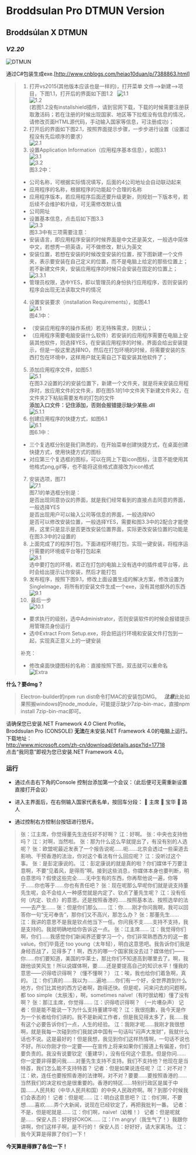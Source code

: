 # Broddsulan Pro DTMUN Version  
## Broddsúlan X DTMUN  
### *V2.20*  
![DTMUN](http://tva2.sinaimg.cn/crop.0.0.180.180.180/a034da3fjw1e8qgp5bmzyj2050050aa8.jpg)  

通过C#包装生成exe.[http://www.cnblogs.com/heiao10duan/p/7388863.html]
> 1.  打开vs2015(其他版本应该也是一样的)，打开菜单 文件——>新建——>项目，下图1.1，打开后的界面如下图1.2  
> ![1.1](http://images2017.cnblogs.com/blog/521465/201708/521465-20170818102749771-1932323087.png)  
> ![1.2](http://images2017.cnblogs.com/blog/521465/201708/521465-20170818103015381-1016719430.png)  
> (若图1.2没有installshield插件，请到官网下载，下载的时候需要注册获取激活码；若在注册的时候出现国家、地区等下拉框没有信息的情况，请修改页面HTML源代码，手动输入国家等信息，可注册成功)；  
> 2.  打开后的界面如下图2.1，按照界面提示步骤，一步步进行设置（设置过程没有先后顺序的要求）  
> ![2.1](http://images2017.cnblogs.com/blog/521465/201708/521465-20170818104159881-160520664.png)  
> 3.  设置Application Information（应用程序基本信息），如图3.1  
> ![3.1](http://images2017.cnblogs.com/blog/521465/201708/521465-20170818104422834-1443787840.png)  
> ![3.2](http://images2017.cnblogs.com/blog/521465/201708/521465-20170818105256662-396695937.png)  
> 图3.2中：  
> +  公司名称，可根据实际情况填写，后面的4公司地址会自动联动起来  
> +  应用程序的名称，根据程序的功能起个合理的名称  
> +  应用程序版本，若应用程序后面还要升级更新，则规划一下版本号，若后续不会维护和升级，可无需修改默认值  
> +  公司网址  
> +  设置基本信息，点击后如下图3.3  
> ![3.3](http://images2017.cnblogs.com/blog/521465/201708/521465-20170818105503865-387567157.png)  
> 图3.3中有三项需要注意：  
> +  安装语言，即应用程序安装的时候界面是中文还是英文，一般选中简体中文，若想秀一把英语，可不做修改，默认为英文  
> +  安装位置，若想在安装的时候改变安装的位置，按下图新建一个文件夹，表示要安装在自己定义的位置，而不是电脑上给定的那些位置上；若不新建文件夹，安装应用程序的时候只会安装在固定的位置上；  
> ![3.3.1](http://images2017.cnblogs.com/blog/521465/201708/521465-20170818105918475-1761919787.png)  
> +  管理员权限，选中YES，即以管理员的身份执行应用程序，否则安装的程序会出现无法读取文件的情况  
> 4.  设置安装要求（installation Requirements），如图4.1  
> ![4.1](http://images2017.cnblogs.com/blog/521465/201708/521465-20170818110507318-1409689427.png)  
>  图4.1中：  
> +  （安装应用程序的操作系统）若无特殊需求，则默认；  
> +  （应用程序需要电脑安装什么软件）若安装的应用程序需要在电脑上安装其他软件，则选择YES，在安装应用程序的时候，界面会给出安装提示，但是一般这里选择NO，然后在打包环境的时候，将需要安装的东西打包在环境中，这样用户就无需自己下载安装其他软件了；  
> 5.  添加应用程序文件，如图5.1  
> ![5.1](http://images2017.cnblogs.com/blog/521465/201708/521465-20170818111615115-1333667079.png)  
> 在图3.2设置的2的安装位置下，新建一个文件夹，就是将来安装应用程序时，放应用文件的文件夹，即在图5.1的1中文件夹下新建文件夹2，在文件夹2下粘贴需要发布的打包的文件  
> **添加入口文件：记住添加，否则会报错提示缺少某些.dll**  
> ![5.1.1](http://images2017.cnblogs.com/blog/521465/201708/521465-20170824132651293-1918221648.png)  
> 6.  创建应用程序的快捷方式，如图6.1  
> ![6.1](http://images2017.cnblogs.com/blog/521465/201708/521465-20170818112116053-1876068676.png)  
> 图6.1中：  
> +  三个复选框分别是我们熟悉的，在开始菜单创建快捷方式，在桌面创建快捷方式，使用快捷方式的图标  
> +  对应第三个复选框的图标，可以在网上下载icon图标，注意不能使用其他格式png,gif等，也不能将这些格式直接改为icon格式  
> 7.  安装选项，图7.1  
> ![7.1](http://images2017.cnblogs.com/blog/521465/201708/521465-20170818112541881-155441879.png)  
> 图7.1的单选框分别是：  
> 是否出现同意协议的界面，就是我们经常看到的直接点击同意的界面，一般选择YES  
> 是否出现用户可以输入公司等信息的界面，一般选择NO  
> 是否可以修改安装位置，一般选择YES，需要和图3.3中的2配合才能使用，这里只是显示是否更改安装位置界面，实际更改安装位置的功能是在图3.3中的2设置的  
> 8.  上面完成了的程序打包，下面进程环境打包，实现一键安装，将程序运行需要的环境或平台等打包起来  
> ![8.1](http://images2017.cnblogs.com/blog/521465/201708/521465-20170818114024928-1050131613.png)  
> 选中要打包的环境，若正在打包的电脑上没有选中的插件或平台等，此时会给出提示让你安装，然后才能打包  
> 9.  发布程序，按照下图9.1，修改上面设置生成的解决方案，修改设置为SingleImage，将所有的安装文件生成一个exe，没有其他额外的东西  
> ![9.1](http://images2017.cnblogs.com/blog/521465/201708/521465-20170818113524756-745467434.png)  
> 10.  最后一步  
> ![10.1](http://images2017.cnblogs.com/blog/521465/201708/521465-20170818114751678-1821006901.png)  
> +  要求执行的级别，选中Administrator，否则安装软件的时候会报错提示用管理员身份运行  
> +  选中Extract From Setup.exe，将会把运行环境和安装文件打包到一起，实现真正意义上的一键安装  
>   
>  补充：  
> +  修改桌面快捷图标的名称：直接按照下图，双击就可以重命名  
> ![Extra](http://images2017.cnblogs.com/blog/521465/201708/521465-20170824132132511-1917015155.png)  
  
**什么？要dmg？**  
> Electron-builder的npm run dist命令打MAC的安装包DMG。  
> ***注意***此处如果照搬windows的node_module，可能提示缺少7zip-bin-mac，直接npm install 7zip-bin-mac即可。



请确保您已安装.NET Framework 4.0 Client Profile。  
Broddsulan Pro (CONSOLE) **无法**在未安装.NET Framework 4.0的电脑上运行。  
下载地址：  
http://www.microsoft.com/zh-cn/download/details.aspx?id=17718  
点击“我同意”即视为您已安装.NET Framework 4.0。

### 运行
+  通过点击右下角的Console 控制台添加第一个会议：（此后便可无需重新设置直接打开会议）
+  进入主界面后，在右侧输入国家代表名单，按回车分段：
 主席
 宝华
 路人

+  通过控制右方控制台按钮进行怒斥。

> 张：江主席，你觉得董先生连任好不好啊？
> 江：好啊。
> 张：中央也支持他吗？
> 江：对啊，当然啦。
> 张：那为什么这么早就提出了，有没有别的人选呢？
> 张：欧盟呢最近发表了一个报告说呢……呃……北京会透过一些渠道去影响、干预香港的法治，你对这个看法有什么回应呢？
> 江：没听过这个事。
> 张：是彭定康说的。
> 江：彭定康说的就是真的啦？你们媒体千万要注意啊，不要“见着风，是得雨”啊。接到这些消息，你媒体本身也要判断，明白意思吗？假使这些完全……无中生有的东西，你再帮他说一遍，你等于……你也等于……你也有责任吧？
> 张：现在呢那么早呢你们就是说支持董先生呢，会不会给人一种感觉就是内定了、钦点了董先生呢？
> 江：没有任何（内定、钦点）的意思。还是按照香港的……按照基本法、按照选举的法——去产生……
> 张：但是你们那么……
> 江：你……刚才你问我啊，我可以回答你一句“无可奉告”，那你们又不高兴，那怎么办？
> 张：那董先生……
> 江：我讲的意思不是我是钦点他当下一任。你问我不支……支持不支持，我是支持的。我就明确地给你告诉这一点。
> 张：江主席……
> 江：我觉得你们啊，你们……我感觉你们新闻界还要学习一个，你们非常熟悉西方的这一套 value。你们毕竟还 too young（太年轻），明白这意思吧。我告诉你们我是身经百战了，见得多了！啊，西方的哪一个国家我没去过？媒体他们——你……你们要知道，美国的华莱士，那比你们不知道高到哪里去了。啊，我跟他谈笑风生！所以说媒体啊，要……还是要提高自己的知识水平！懂我的意思——识得唔识得啊？（懂不懂啊？）
> 江：唉，我也给你们着急啊，真的。
> 江：你们真的……我以为……遍地……你们有一个好，全世界跑到什么地方，你们比其他的西方记者啊，跑得还快。但是呢，问来问去的问题啊，都 too simple（太肤浅），啊，sometimes naïve!（有时很幼稚）懂了没有啊？
> 张：那江主席，你觉得……
> 江：识得唔识得啊？
> （一片嘈杂声）
> 记者：但是能不能说一下为什么支持董建华呢？
> 江：我很抱歉，我今天是作为一个长者给你们讲的。我不是新闻工作者，但是我见得太多了，我……我有这个必要告诉你们一点，人生的经验。
> 江：我刚才呢……我刚才我很想啊，就是我每一次碰到你们我就讲中国有一句话叫“闷声大发财”，我就什么话也不说。这是最好的！但是我想，我见到你们这样热情啊，一句话不说也不好。所以你刚才你一定要——在宣传上将来如果你们报道上有偏差，你们要负责的。我没有说要钦定（董建华），没有任何这个意思。但是你问……你一定要非得要问我……对董先生支持不支持。我们不支持他？他现在是当特首，我们怎么能不支持特首？
> 记者：但是如果说连任呢？
> 江：对不对？
> 江：欸，连任也要按照香港的法律啊，对不对？要要……要按照香港的……当然我们的决定权也是很重要的。香港的特区……特别行政区是属于中国……人民共和（中华人民共和国）的中央人民政府啊。啊？到那个时候我们会表态的！
> 记者：但是呢……
> 江：明白这意思吧？
> 江：你们啊，不要想……喜欢……弄个大新闻，说现在已经钦定了，再把我批判一番。
> 记者：不是，但是呢就是……
> 江：你们啊，naïve!（幼稚！）
> 记者：但是呢就是……
> 保安人员：好好好OKOK……
> 江：I'm angry!（我生气了！）我跟你讲啊，你们这样子啊，是不行的！
> 保安人员：好好好，请大家离场。
> 江：我今天算是得罪了你们一下！

**今天算是得罪了各位一下！**
